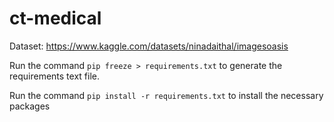 # ct-medical

Dataset: https://www.kaggle.com/datasets/ninadaithal/imagesoasis

Run the command `pip freeze > requirements.txt` to generate the requirements text file.

Run the command `pip install -r requirements.txt` to install the necessary packages

